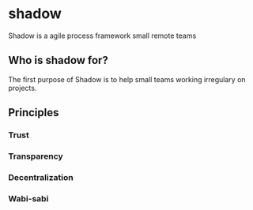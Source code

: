 # shadow
Shadow is a agile process framework small remote teams


## Who is shadow for?

The first purpose of Shadow is to help small teams working irregulary on projects.

## Principles

### Trust

### Transparency

### Decentralization

### Wabi-sabi
